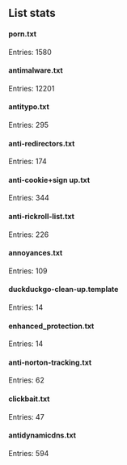 ## List stats
#### porn.txt
Entries: 1580 <br> 
#### antimalware.txt
Entries: 12201 <br> 
#### antitypo.txt
Entries: 295 <br> 
#### anti-redirectors.txt
Entries: 174 <br> 
#### anti-cookie+sign up.txt
Entries: 344 <br> 
#### anti-rickroll-list.txt
Entries: 226 <br> 
#### annoyances.txt
Entries: 109 <br> 
#### duckduckgo-clean-up.template
Entries: 14 <br> 
#### enhanced_protection.txt
Entries: 14 <br> 
#### anti-norton-tracking.txt
Entries: 62 <br> 
#### clickbait.txt
Entries: 47 <br> 
#### antidynamicdns.txt
Entries: 594 <br> 
